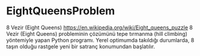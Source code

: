 # EightQueensProblem
8 Vezir (Eight Queens) https://en.wikipedia.org/wiki/Eight_queens_puzzle
8 Vezir (Eight Queens) probleminin çözümünü tepe tırmanma (hill climbing) yöntemiyle yapan Python programı. 
Yerel optimumda takıldığı durumlarda, 8 taşın olduğu rastgele yeni bir satranç konumundan başlatılır.
